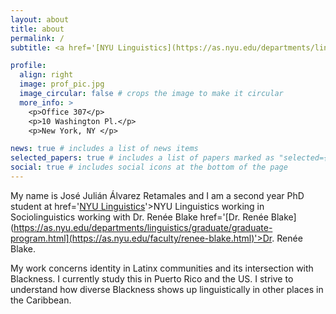```yaml
---
layout: about
title: about
permalink: /
subtitle: <a href='[NYU Linguistics](https://as.nyu.edu/departments/linguistics/graduate/graduate-program.html)'>NYU Linguistics</a>.

profile:
  align: right
  image: prof_pic.jpg
  image_circular: false # crops the image to make it circular
  more_info: >
    <p>Office 307</p>
    <p>10 Washington Pl.</p>
    <p>New York, NY </p>

news: true # includes a list of news items
selected_papers: true # includes a list of papers marked as "selected={true}"
social: true # includes social icons at the bottom of the page
---
```

My name is José Julián Álvarez Retamales and I am a second year PhD student at href='[NYU Linguistics](https://as.nyu.edu/departments/linguistics/graduate/graduate-program.html)'>NYU Linguistics working in Sociolinguistics working with Dr. Renée Blake href='[Dr. Renée Blake](https://as.nyu.edu/departments/linguistics/graduate/graduate-program.html](https://as.nyu.edu/faculty/renee-blake.html)'>Dr. Renée Blake.

My work concerns identity in Latinx communities and its intersection with Blackness. I currently study this in Puerto Rico and the US. I strive to understand how diverse Blackness shows up linguistically in other places in the Caribbean.


